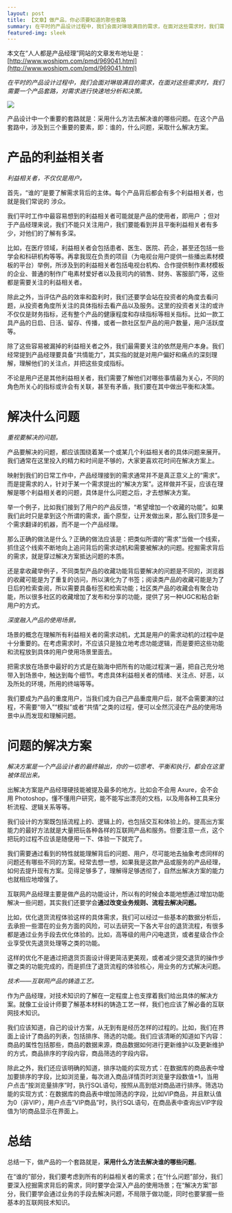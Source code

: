 ```yaml
---
layout: post
title: 【文章】做产品，你必须要知道的那些套路
summary: 在平时的产品设计过程中，我们会面对琳琅满目的需求，在面对这些需求时，我们需要一个产品套路，对需求进行快速地分析和决策。
featured-img: sleek
---
```


本文在“人人都是产品经理”网站的文章发布地址是：[http://www.woshipm.com/pmd/969041.html](http://www.woshipm.com/pmd/969041.html)

*在平时的产品设计过程中，我们会面对琳琅满目的需求，在面对这些需求时，我们需要一个产品套路，对需求进行快速地分析和决策。*

![](https://i.imgur.com/v5sH9hX.jpg)

产品设计中一个重要的套路就是：采用什么方法去解决谁的哪些问题。在这个产品套路中，涉及到三个重要的要素，即：谁的，什么问题，采取什么解决方案。

# 产品的利益相关者 #

*利益相关者，不仅仅是用户。*

首先，“谁的”是要了解需求背后的主体。每个产品背后都会有多个利益相关者，也就是我们常说的 涉众。

我们平时工作中最容易想到的利益相关者可能就是产品的使用者，即用户 ；但对于产品经理来说，我们不能只关注用户，我们要能看到并且平衡利益相关者有多少，对他们的了解有多深。

比如，在医疗领域，利益相关者会包括患者、医生、医院、药企，甚至还包括一些学会和科研机构等等。再拿我现在负责的项目（为电视台用户提供一些播出素材模板的平台）举例，所涉及到的利益相关者包括电视台机构、合作提供制作素材模板的企业、普通的制作广电素材爱好者以及我司内的销售、财务、客服部门等，这些都是需要关注的利益相关者。

除此之外，当评估产品的效率和盈利时，我们还要学会站在投资者的角度去看问题，从投资者角度所关注的具体指标去看产品以及服务。这里的投资者关注的或许不仅仅是财务指标，还有整个产品的健康程度和存续指标等相关指标。比如一款工具产品的日启、日活、留存、传播，或者一款社区型产品的用户数量，用户活跃度等。

除了这些容易被漏掉的利益相关者之外，我们最需要关注的依然是用户本身。我们经常提到产品经理要具备“共情能力”，其实指的就是对用户偏好和痛点的深刻理解，理解他们的关注点，并把这些变成指标。

不论是用户还是其他利益相关者，我们需要了解他们对哪些事情最为关心，不同的角色所关心的指标或许会有关联，甚至有矛盾，我们要在其中做出平衡和决策。

# 解决什么问题 #

*重视要解决的问题。*

产品要解决的问题，都应该围绕着某一个或某几个利益相关者的具体问题来展开。我们通常在这里投入的精力和时间是不够的，大家更喜欢花时间在解决方案上。

映射到我们的日常工作中，产品经理接到的需求通常并不是真正意义上的“需求”。而是提需求的人，针对于某一个需求提出的“解决方案”。这样做并不妥，应该在理解是哪个利益相关者的问题，具体是什么问题之后，才去想解决方案。

举一个例子，比如我们接到了用户的产品反馈，“希望增加一个收藏的功能”。如果我们此时只是拿到这个所谓的需求，画个原型，让开发做出来，那么我们顶多是一个需求翻译的机器，而不是一个产品经理。

那么正确的做法是什么？正确的做法应该是：把类似所谓的“需求”当做一个线索，抓住这个线索不断地向上追问背后的需求动机和需要被解决的问题。挖掘需求背后的需求，就是穿过解决方案抵达问题的本质。

还是拿收藏举例子，不同类型产品的收藏功能背后要解决的问题是不同的，浏览器的收藏可能是为了重复的访问，所以演化为了书签；阅读类产品的收藏可能是为了日后的检索查阅，所以需要具备标签和检索功能；社区类产品的收藏会有聚合功能，所以很多社区的收藏增加了发布和分享的功能，提供了另一种UGC和粘合新用户的方式。

*深度融入产品的使用场景。*

场景的概念在理解所有利益相关者的需求动机，尤其是用户的需求动机的过程中是十分重要的。在考虑需求时，不应该只是独立地考虑功能逻辑，而是要把这些功能和流程放到具体的用户使用场景里面去。

把需求放在场景中最好的方式是在脑海中把所有的功能过程演一遍，把自己充分地带入到场景中，触达到每个细节。考虑具体利益相关者的情绪、关注点、好恶，以及所处的环境，所用的终端等等。

我们要成为产品的重度用户，当我们成为自己产品重度用户后，就不会需要演的过程，不需要“带入”“模拟”或者“共情”之类的过程，便可以全然沉浸在产品的使用场景中从而发现和理解问题。

# 问题的解决方案 #

*解决方案是一个产品设计者的最终输出，你的一切思考、平衡和执行，都会在这里被体现出来。*

出解决方案是产品经理硬技能被提及最多的地方。比如会不会用 Axure，会不会用 Photoshop，懂不懂用户研究，能不能写出漂亮的文档，以及用各种工具来分析流程、逻辑关系等等。

我们设计的方案既包括流程上的、逻辑上的，也包括交互和体验上的。提高出方案能力的最好方法就是大量把玩各种各样的互联网产品和服务。但要注意一点，这个把玩的过程不应该是随便用一下、体验一下就完了。

我们需要通过看到的特性就能理解背后的问题、用户，尽可能地去抽象考虑同样的问题还有哪些不同的方案。经常去想一想，如果我是这款产品或服务的产品经理，如何去提升现有方案。见得足够多了，理解得足够透彻了，自然出解决方案的能力也就相应地增强了。

互联网产品经理主要是做产品的功能设计，所以有的时候会本能地想通过增加功能解决一些问题，其实我们还要学会**通过改变业务规则、流程去解决问题。**

比如，优化退货流程体验这样的具体需求，我们可以经过一些基本的数据分析后，去承担一些潜在的业务方面的风险，可以去研究一下各大平台的退货流程，有很多都是通过业务手段去优化体验的。比如，高等级的用户闪电退货，或者星级合作企业享受优先退货处理等之类的功能。

这样的优化不是通过把退货页面设计得更简洁更美观，或者减少提交退货的操作步骤之类的功能完成的，而是抓住了退货流程的体验核心，用业务的方式解决问题。

*技术——互联网产品的铸造工艺。*

作为产品经理，对技术知识的了解在一定程度上也支撑着我们给出具体的解决方案。就像工业设计师要了解基本材料的铸造工艺一样，我们也应该了解必备的互联网技术知识。

我们应该知道，自己的设计方案，从无到有是经历怎样的过程的。比如，我们在界面上设计了商品的列表，包括排序、筛选的功能。我们应该清晰的知道如下内容：商品的属性包括那些，商品的数据来源，商品数据如何进行更新维护以及更新维护的方式，商品排序的字段内容，商品筛选的字段内容。

除此之外，我们还应该明确的知道，排序功能的实现方式：在数据库的商品表中增加要排序的字段，比如浏览量，每次进入商品详情页时浏览量字段数值+1，当用户点击“按浏览量排序”时，执行SQL语句，按照从高到低对商品进行排序。筛选功能的实现方式：在数据库的商品表中增加筛选的字段，比如VIP商品，并且默认值为0（非VIP），用户点击“VIP商品”时，执行SQL语句，在商品表中查询出VIP字段值为1的商品显示在界面上。

# 总结 #

总结一下，做产品的一个套路就是，**采用什么方法去解决谁的哪些问题**。

在“谁的”部分，我们要考虑到所有的利益相关者的需求；在“什么问题”部分，我们要深入挖掘需求背后的需求，同时要学会深入产品的使用场景；在“解决方案”部分，我们要学会通过业务的手段去解决问题，不局限于做功能，同时也要掌握一些基本的互联网技术知识。

